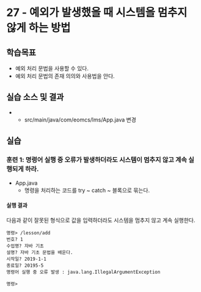 # 27 - 예외가 발생했을 때 시스템을 멈추지 않게 하는 방법

## 학습목표
- 예외 처리 문법을 사용할 수 있다.
- 예외 처리 문법의 존재 의의와 사용법을 안다. 

## 실습 소스 및 결과
- - src/main/java/com/eomcs/lms/App.java 변경

## 실습

### 훈련 1: 명령어 실행 중 오류가 발생하더라도 시스템이 멈추지 않고 계속 실행되게 하라.

- App.java
    - 명령을 처리하는 코드를 try ~ catch ~ 블록으로 묶는다.

#### 실행 결과

다음과 같이 잘못된 형식으로 값을 입력하더라도 시스템을 멈추지 않고 계속 실행한다.
```
명령> /lesson/add
번호? 1
수업명? 자바 기초
설명? 자바 기초 문법을 배운다.
시작일? 2019-1-1
종료일? 20195-5
명령어 실행 중 오류 발생 : java.lang.IllegalArgumentException

명령> 
```

